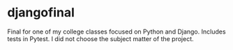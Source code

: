 # djangofinal

Final for one of my college classes focused on Python and Django.
Includes tests in Pytest.
I did not choose the subject matter of the project.
